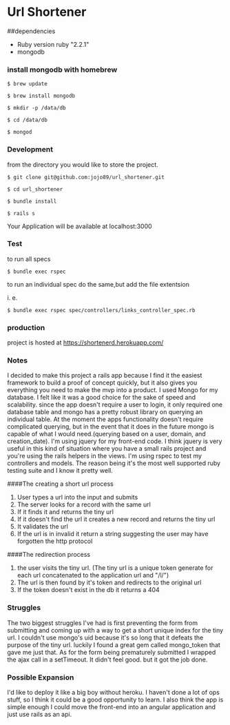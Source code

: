 # Url Shortener

##dependencies
* Ruby version ruby "2.2.1"
* mongodb

### install mongodb with homebrew

```
$ brew update
```

```
$ brew install mongodb
```

```
$ mkdir -p /data/db
```

```
$ cd /data/db
```

```
$ mongod 
```

### Development

from the directory you would like to store the project.

```
$ git clone git@github.com:jojo89/url_shortener.git
```

```
$ cd url_shortener
```

```
$ bundle install
```

```
$ rails s
```
 
 Your Application will be available at localhost:3000
 
### Test

 to run all specs 
```
$ bundle exec rspec
```
to run an individual spec do the same,but add the file extentsion

 i. e.
```
$ bundle exec rspec spec/controllers/links_controller_spec.rb
```

### production

project is hosted at https://shortenerd.herokuapp.com/


### Notes 
  I decided to make this project a rails app because I find it the easiest framework to build a proof of concept
quickly, but it also gives you everything you need to make the mvp into a product. I used Mongo for my database.
I felt like it was a good choice for the sake of speed and scalability. since the app doesn't require a user to login,
it only required one database table and mongo has a pretty robust library on querying an individual table.
At the moment the apps functionality doesn't require complicated querying, but in the event that it does in the future
mongo is capable of what I would need.(querying based on a user, domain, and creation_date). I'm using jquery 
for my front-end code. I think jquery is very useful in this kind of situation where you have a small rails project
and you're using the rails helpers in the views. I'm using rspec to test my controllers and models. The reason
being it's the most well supported ruby testing suite and I know it pretty well.


####The creating a short url process

1.  User types a url into the input and submits
2.  The server looks for a record with the same url
3.  If it finds it and returns the tiny url
4.  If it doesn't find the url it creates a new record and returns the tiny url
5.  It validates the url
6.  If the url is in invalid it return a string suggesting the user may have forgotten the http protocol

####The redirection process

1.  the user visits the tiny url. (The tiny url is a unique token generate for each url concatenated to the application url and "/l/")
2.  The url is then found by it's token and redirects to the original url
3.  If the token doesn't exist in the db it returns a 404

### Struggles
  The two biggest struggles I've had is first preventing the form from submitting and coming up with a 
  way to get a short unique index for the tiny url. I couldn't use mongo's uid because it's so long that it
  defeats the purpose of the tiny url. luckily I found a great gem called mongo_token that gave me just that. 
  As for the form being prematurely submitted I wrapped the ajax call in a setTimeout. It didn't feel good.
  but it got the job done.

### Possible Expansion
 I'd like to deploy it like a big boy without heroku. I haven't done a lot of ops stuff, so I think it
 could be a good opportunity to learn. I also think the app is simple enough I could move the front-end into 
 an angular application and just use rails as an api.



